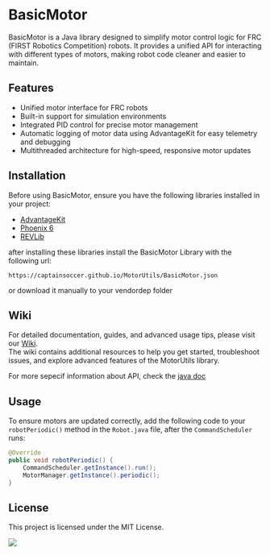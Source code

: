 # BasicMotor

BasicMotor is a Java library designed to simplify motor control logic for FRC (FIRST Robotics Competition) robots. It provides a unified API for interacting with different types of motors, making robot code cleaner and easier to maintain.

## Features

- Unified motor interface for FRC robots
- Built-in support for simulation environments
- Integrated PID control for precise motor management
- Automatic logging of motor data using AdvantageKit for easy telemetry and debugging
- Multithreaded architecture for high-speed, responsive motor updates

## Installation

Before using BasicMotor, ensure you have the following libraries installed in your project:

- [AdvantageKit](https://docs.advantagekit.org/getting-started/installation)
- [Phoenix 6](https://v6.docs.ctr-electronics.com/en/stable/docs/installation/installation-frc.html)
- [REVLib](https://docs.revrobotics.com/revlib/install)

after installing these libraries install the BasicMotor Library with the following url:

```https://captainsoccer.github.io/MotorUtils/BasicMotor.json```

or download it manually to your vendordep folder

## Wiki

For detailed documentation, guides, and advanced usage tips, please visit our [Wiki](https://github.com/captainsoccer/MotorUtils/wiki).  
The wiki contains additional resources to help you get started, troubleshoot issues, and explore advanced features of the MotorUtils library.

For more sepecif information about API, check the [java doc](https://javadoc.jitpack.io/com/github/captainsoccer/MotorUtils/latest/javadoc/index.html)


## Usage

To ensure motors are updated correctly, add the following code to your `robotPeriodic()` method in the `Robot.java` file, after the `CommandScheduler` runs:

```java
@Override
public void robotPeriodic() {
    CommandScheduler.getInstance().run();
    MotorManager.getInstance().periodic();
}
```

## License

This project is licensed under the MIT License.

[![](https://jitpack.io/v/captainsoccer/MotorUtils.svg)](https://jitpack.io/#captainsoccer/MotorUtils)
